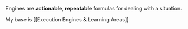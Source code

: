Engines are **actionable**, **repeatable** formulas for dealing with a situation.

My base is [[Execution Engines & Learning Areas]]